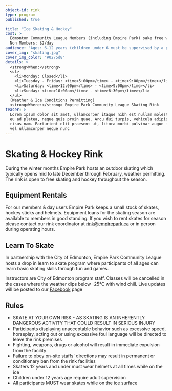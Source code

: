 ```yaml
---
object-id: rink
type: program
published: true

title: "Ice Skating & Hockey"
cost: >
  Edmonton Community League Members (including Empire Park) sake free with skate tags.
  Non Members: $2/day
audience: "Ages: 6-12 years (children under 6 must be supervised by a parent or guardian)"
cover_img: "skating.jpg"
cover_img_color: "#0275d8"
details: >
  <strong>When:</strong>
  <ul>
    <li>Monday: Closed</li>
    <li>Tuesday - Friday: <time>5:00pm</time> - <time>9:00pm</time></li>
    <li>Saturday: <time>12:00pm</time> - <time>9:00pm</time></li>
    <li>Sunday: <time>10:00am</time> - <time>6:30pm</time></li>
  </ul>
  (Weather & Ice Conditions Permitting)
  <strong>Where:</strong> Empire Park Community League Skating Rink
teaser: > 
  Lorem ipsum dolor sit amet, ullamcorper itaque nibh est nullam molestias, sit diam hac erat porttitor, fringilla dolor,
  eu ad platea, neque quis proin quae. Arcu dui turpis, vehicula adipiscing. Tempus habitasse orci, viverra delectus 
  risus nam. Parturient elit praesent ut, litora morbi pulvinar augue id congue in, lacus condimentum nec, integer 
  vel ullamcorper neque nunc
---
```


# Skating & Hockey Rink
During the winter months Empire Park hosts an outdoor skating which typically opens mid to late December
through February, weather permitting. The rink is open to free skating and hockey throughout the season.

## Equipment Rentals
For our members & day users Empire Park keeps a small stock of skates, hockey sticks and helmets. Equipment
loans for the skating season are available to members in good standing. If you wish to rent skates for season
please contact our rink coordinator at [rink@empirepark.ca](mailto:rink@empirepark.ca) or in person during operating hours.

## Learn To Skate
In partnership with the City of Edmonton, Empire Park Community League hosts a drop in learn to skate program where
participants of all ages can learn basic skating skills through fun and games.

Instructors are City of Edmonton program staff. Classes will be cancelled in the cases where the weather dips below 
-25°C with wind chill. Live updates will be posted to our [Facebook](https://www.facebook.com/empireparksw/) page

<!-- ## Medicine Cup Charity Tournament (MCCT)
It's that time of year again where Empire Park welcomes the MCC Tournament which will be held at our rink, along with
other nearby rinks on February 3rd-5th to raise funds in support of [Little Warriors](http://littlewarriors.ca/).

For those interested in helping the Medicine Cup Charity Tournament in raising money for Little Warriors, email
[mcctcoordinator@gmail.com](mailto:mcctcoordinator@gmail.com) directly with your name, contact info and what you wish
to donate.

Little Warriors is a national, charitable organization based in Canada committed to awareness, prevention and treatment
of child sexual abuse. You can donate directly to Little Warriors at [Little Warriors - You can help](http://littlewarriors.ca/you-can-help/donate) -->

## Rules
  * SKATE AT YOUR OWN RISK - AS SKATING IS AN INHERENTLY DANGEROUS ACTIVITY THAT COULD RESULT IN SERIOUS INJURY
  * Participants displaying unacceptable behavior such as excessive speed, horseplay, acting out or using
    excessive foul language will be directed to leave the rink premises
  * Fighting, weapons, drugs or alcohol will result in immediate expulsion from the facility
  * Failure to obey on-site staffs' directions may result in permanent or conditionary ban from the rink facilities
  * Skaters 12 years and under must wear helmets at all times while on the ice
  * Children under 12 years age require adult supervision
  * All participants MUST wear skates while on the ice surface
